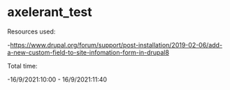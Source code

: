 # axelerant_test
Resources used:

-https://www.drupal.org/forum/support/post-installation/2019-02-06/add-a-new-custom-field-to-site-infomation-form-in-drupal8

Total time:

-16/9/2021:10:00 - 16/9/2021:11:40
